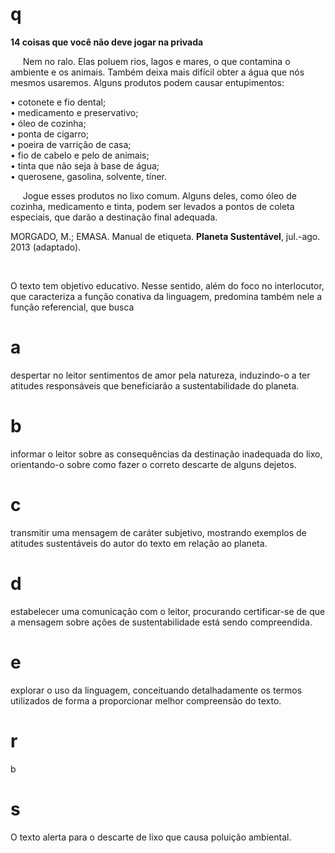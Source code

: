 # q
**14 coisas que você não deve jogar na privada**

     Nem no ralo. Elas poluem rios, lagos e mares, o que contamina o ambiente e os animais. Também deixa mais difícil obter a água que nós mesmos usaremos. Alguns produtos podem causar entupimentos:

• cotonete e fio dental;\
• medicamento e preservativo;\
• óleo de cozinha;\
• ponta de cigarro;\
• poeira de varrição de casa;\
• fio de cabelo e pelo de animais;\
• tinta que não seja à base de água;\
• querosene, gasolina, solvente, tíner.

     Jogue esses produtos no lixo comum. Alguns deles, como óleo de cozinha, medicamento e tinta, podem ser levados a pontos de coleta especiais, que darão a destinação final adequada.

MORGADO, M.; EMASA. Manual de etiqueta. **Planeta Sustentável**, jul.-ago. 2013 (adaptado).

 

O texto tem objetivo educativo. Nesse sentido, além do foco no interlocutor, que caracteriza a função conativa da linguagem, predomina também nele a função referencial, que busca

# a
despertar no leitor sentimentos de amor pela natureza, induzindo-o a ter atitudes responsáveis que beneficiarão a sustentabilidade do planeta.

# b
informar o leitor sobre as consequências da destinação inadequada do lixo, orientando-o sobre como fazer o correto descarte de alguns dejetos.

# c
transmitir uma mensagem de caráter subjetivo, mostrando exemplos de atitudes sustentáveis do autor do texto em relação ao planeta.

# d
estabelecer uma comunicação com o leitor, procurando certificar-se de que a mensagem sobre ações de sustentabilidade está sendo compreendida.

# e
explorar o uso da linguagem, conceituando detalhadamente os termos utilizados de forma a proporcionar melhor compreensão do texto.

# r
b

# s
O texto alerta para o descarte de lixo que causa poluição ambiental.
